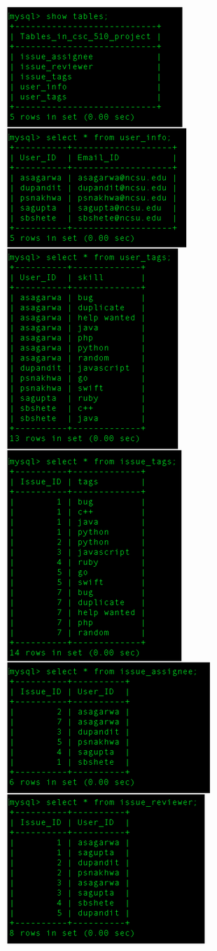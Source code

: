 <img src="images/tables.png"/>
<img src="images/user_info.png"/>
<img src="images/user_tags.png"/>
<img src="images/issue_tags.png"/>
<img src="images/issue_assignee.png"/>
<img src="images/issue_reviewer.png"/>
